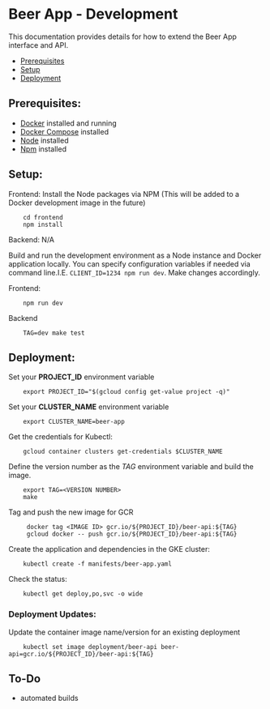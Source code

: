 # Beer App - Development
This documentation provides details for how to extend the Beer App interface and API. 

* [Prerequisites](#prerequisites)
* [Setup](#setup)
* [Deployment](#deployment)


## <a name="prerequisites"></a>Prerequisites:
* [Docker](https://www.docker.com) installed and running
* [Docker Compose](https://www.docker.com/products/docker-compose) installed
* [Node](https://nodejs.org/en/) installed
* [Npm](https://www.npmjs.com/) installed


## <a name="setup"></a>Setup:
Frontend: 
Install the Node packages via NPM (This will be added to a Docker development image in the future)
        
        cd frontend
        npm install

Backend:
N/A

Build and run the development environment as a Node instance and Docker application locally. You can specify configuration variables if needed via command line.I.E. `CLIENT_ID=1234 npm run dev`. Make changes accordingly.

Frontend:
        
        npm run dev

Backend

        TAG=dev make test


## <a name="deployment"></a>Deployment:
Set your **PROJECT_ID** environment variable

        export PROJECT_ID="$(gcloud config get-value project -q)"

Set your **CLUSTER_NAME** environment variable

        export CLUSTER_NAME=beer-app

Get the credentials for Kubectl:

        gcloud container clusters get-credentials $CLUSTER_NAME

Define the version number as the _TAG_ environment variable and build the image.

        export TAG=<VERSION NUMBER>
        make

Tag and push the new image for GCR

         docker tag <IMAGE ID> gcr.io/${PROJECT_ID}/beer-api:${TAG}
         gcloud docker -- push gcr.io/${PROJECT_ID}/beer-api:${TAG}

Create the application and dependencies in the GKE cluster:

        kubectl create -f manifests/beer-app.yaml

Check the status:

        kubectl get deploy,po,svc -o wide


### Deployment Updates:
Update the container image name/version for an existing deployment

        kubectl set image deployment/beer-api beer-api=gcr.io/${PROJECT_ID}/beer-api:${TAG}


## To-Do
* automated builds
